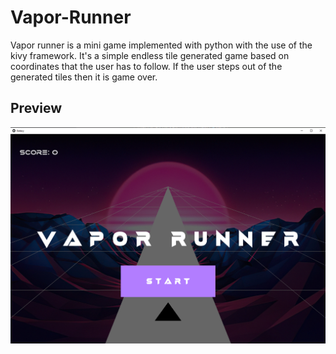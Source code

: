 # Vapor-Runner
Vapor runner is a mini game implemented with python with the use of the kivy framework. It's a simple endless tile generated game based on coordinates that the user has to follow. If the user steps out of the generated tiles then it is game over.

## Preview
![](images/Preview.jpg)

